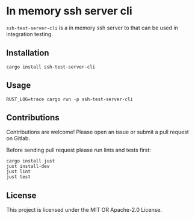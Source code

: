 # In memory ssh server cli

`ssh-test-server-cli` is a in memory ssh server to that can be used in integration testing.

## Installation

```shell
cargo install ssh-test-server-cli
```

## Usage

```shell
RUST_LOG=trace cargo run -p ssh-test-server-cli
```

## Contributions

Contributions are welcome! Please open an issue or submit a pull request on Gitlab.

Before sending pull request please run lints and tests first:

```shell
cargo install just
just install-dev
just lint
just test
```

## License

This project is licensed under the MIT OR Apache-2.0 License.